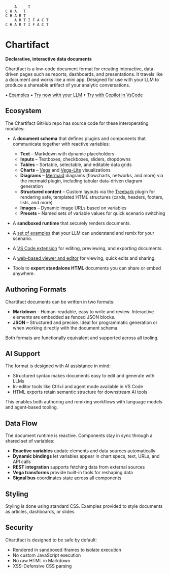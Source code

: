 ```
    A     I
C H A   T
C H A R T
    A R T I F A C T
C H A R T I F A C T
```
# Chartifact

**Declarative, interactive data documents**

Chartifact is a low-code document format for creating interactive, data-driven pages such as reports, dashboards, and presentations. It travels like a document and works like a mini app. Designed for use with your LLM to produce a shareable artifact of your analytic conversations.

&bull; [Examples](https://microsoft.github.io/chartifact/examples) &bull; [Try now with your LLM](https://microsoft.github.io/chartifact/prompt) &bull; [Try with Copilot in VsCode](https://marketplace.visualstudio.com/items?itemName=msrvida.chartifact)

## Ecosystem

The Chartifact GitHub repo has source code for these interoperating modules:

* A **document schema** that defines plugins and components that communicate together with reactive variables:

  * **Text** – Markdown with dynamic placeholders
  * **Inputs** – Textboxes, checkboxes, sliders, dropdowns
  * **Tables** – Sortable, selectable, and editable data grids
  * **Charts** – [Vega](https://vega.github.io/vega/) and [Vega-Lite](https://vega.github.io/vega-lite/) visualizations
  * **Diagrams** – [Mermaid](https://mermaid-js.github.io/mermaid/) diagrams (flowcharts, networks, and more) via the mermaid plugin, including tabular data-driven diagram generation
  * **Structured content** – Custom layouts via the [Treebark](https://github.com/danmarshall/treebark) plugin for rendering safe, templated HTML structures (cards, headers, footers, lists, and more)
  * **Images** – Dynamic image URLs based on variables
  * **Presets** – Named sets of variable values for quick scenario switching

* A **sandboxed runtime** that securely renders documents.

* A [set of examples](https://microsoft.github.io/chartifact/examples) that your LLM can understand and remix for your scenario.

* A [VS Code extension](https://marketplace.visualstudio.com/items?itemName=msrvida.chartifact) for editing, previewing, and exporting documents.

* A [web-based viewer and editor](https://microsoft.github.io/chartifact/view/) for viewing, quick edits and sharing.

* Tools to **export standalone HTML** documents you can share or embed anywhere.

## Authoring Formats

Chartifact documents can be written in two formats:

* **Markdown** – Human-readable, easy to write and review. Interactive elements are embedded as fenced JSON blocks.
* **JSON** – Structured and precise. Ideal for programmatic generation or when working directly with the document schema.

Both formats are functionally equivalent and supported across all tooling.

## AI Support

The format is designed with AI assistance in mind:

* Structured syntax makes documents easy to edit and generate with LLMs
* In-editor tools like Ctrl+I and agent mode available in VS Code
* HTML exports retain semantic structure for downstream AI tools

This enables both authoring and remixing workflows with language models and agent-based tooling.

## Data Flow

The document runtime is reactive. Components stay in sync through a shared set of variables:

* **Reactive variables** update elements and data sources automatically
* **Dynamic bindings** let variables appear in chart specs, text, URLs, and API calls
* **REST integration** supports fetching data from external sources
* **Vega transforms** provide built-in tools for reshaping data
* **Signal bus** coordinates state across all components

## Styling

Styling is done using standard CSS. Examples provided to style documents as articles, dashboards, or slides.

## Security

Chartifact is designed to be safe by default:

* Rendered in sandboxed iframes to isolate execution
* No custom JavaScript execution
* No raw HTML in Markdown
* XSS-Defensive CSS parsing
